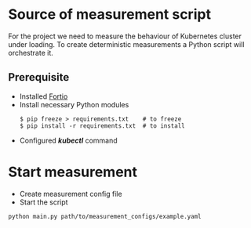 # Source of measurement script

For the project we need to measure the behaviour of Kubernetes cluster under loading.
To create deterministic measurements a Python script will orchestrate it.

## Prerequisite
- Installed [Fortio](https://github.com/fortio/fortio)
- Install necessary Python modules 
  ```
  $ pip freeze > requirements.txt    # to freeze 
  $ pip install -r requirements.txt  # to install
  ```
- Configured ***kubectl*** command

# Start measurement
- Create measurement config file
- Start the script
```
python main.py path/to/measurement_configs/example.yaml
```